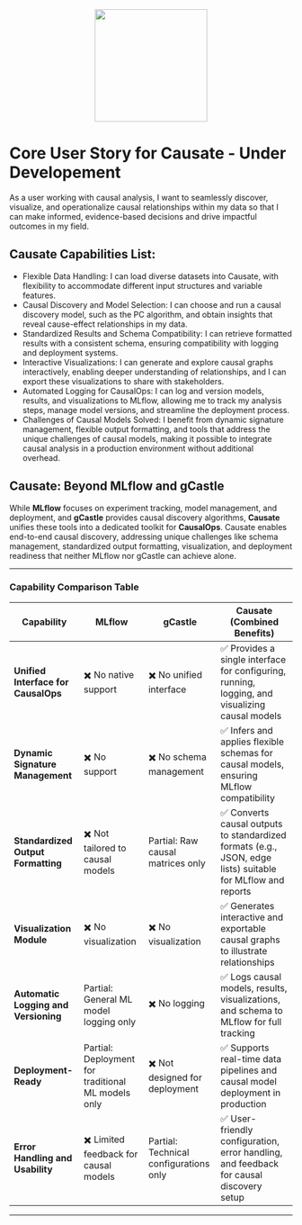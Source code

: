 <div align="center">
    <img src="causate-logo.png" width="200">
</div>

# Core User Story for Causate - Under Developement
As a user working with causal analysis, I want to seamlessly discover, visualize, and operationalize causal relationships within my data so that I can make informed, evidence-based decisions and drive impactful outcomes in my field.

## Causate Capabilities List:
- Flexible Data Handling: I can load diverse datasets into Causate, with flexibility to accommodate different input structures and variable features.
- Causal Discovery and Model Selection: I can choose and run a causal discovery model, such as the PC algorithm, and obtain insights that reveal cause-effect relationships in my data.
- Standardized Results and Schema Compatibility: I can retrieve formatted results with a consistent schema, ensuring compatibility with logging and deployment systems.
- Interactive Visualizations: I can generate and explore causal graphs interactively, enabling deeper understanding of relationships, and I can export these visualizations to share with stakeholders.
- Automated Logging for CausalOps: I can log and version models, results, and visualizations to MLflow, allowing me to track my analysis steps, manage model versions, and streamline the deployment process.
- Challenges of Causal Models Solved: I benefit from dynamic signature management, flexible output formatting, and tools that address the unique challenges of causal models, making it possible to integrate causal analysis in a production environment without additional overhead.

## Causate: Beyond MLflow and gCastle

While **MLflow** focuses on experiment tracking, model management, and deployment, and **gCastle** provides causal discovery algorithms, **Causate** unifies these tools into a dedicated toolkit for **CausalOps**. Causate enables end-to-end causal discovery, addressing unique challenges like schema management, standardized output formatting, visualization, and deployment readiness that neither MLflow nor gCastle can achieve alone.

---

### Capability Comparison Table

| **Capability**                     | **MLflow**               | **gCastle**               | **Causate** (Combined Benefits)                                                   |
|------------------------------------|--------------------------|---------------------------|----------------------------------------------------------------------------------------|
| **Unified Interface for CausalOps** | ✖️ No native support     | ✖️ No unified interface   | ✅ Provides a single interface for configuring, running, logging, and visualizing causal models |
| **Dynamic Signature Management**    | ✖️ No support            | ✖️ No schema management   | ✅ Infers and applies flexible schemas for causal models, ensuring MLflow compatibility |
| **Standardized Output Formatting**  | ✖️ Not tailored to causal models | Partial: Raw causal matrices only | ✅ Converts causal outputs to standardized formats (e.g., JSON, edge lists) suitable for MLflow and reports |
| **Visualization Module**            | ✖️ No visualization      | ✖️ No visualization       | ✅ Generates interactive and exportable causal graphs to illustrate relationships       |
| **Automatic Logging and Versioning**| Partial: General ML model logging only | ✖️ No logging            | ✅ Logs causal models, results, visualizations, and schema to MLflow for full tracking  |
| **Deployment-Ready**                | Partial: Deployment for traditional ML models only | ✖️ Not designed for deployment | ✅ Supports real-time data pipelines and causal model deployment in production          |
| **Error Handling and Usability**    | ✖️ Limited feedback for causal models | Partial: Technical configurations only | ✅ User-friendly configuration, error handling, and feedback for causal discovery setup |

---
